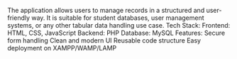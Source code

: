 The application allows users to manage records in a structured and user-friendly way. It is suitable for student databases, user management systems, or any other tabular data handling use case.
Tech Stack:
Frontend: HTML, CSS, JavaScript
Backend: PHP
Database: MySQL
Features:
Secure form handling
Clean and modern UI
Reusable code structure
Easy deployment on XAMPP/WAMP/LAMP
